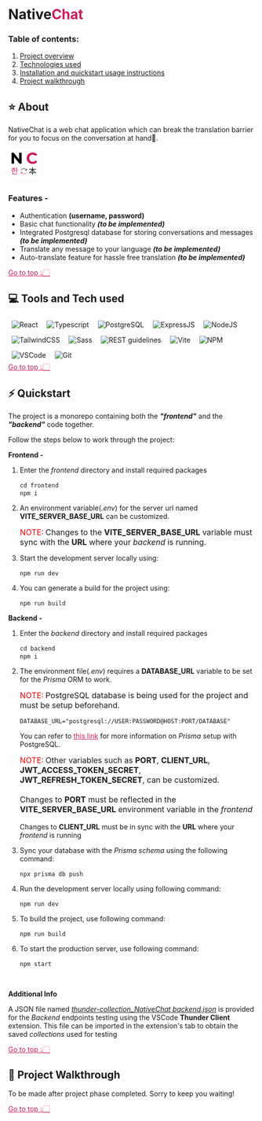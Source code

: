 # **Native<span style="color:#cc1d5e">Chat</span>**

### Table of contents:

1. [Project overview](#⭐-about)
2. [Technologies used](#💻-tools-and-tech-used)
3. [Installation and quickstart usage instructions](#⚡-quickstart)
4. [Project walkthrough](#🎥-project-walkthrough)

## ⭐ About

NativeChat is a web chat application which can break the translation barrier for you to focus on the conversation at hand🙂.

<img src="./frontend/public/favicon.png" alt="App Logo">

### Features -

- Authentication **(username, password)**
- Basic chat functionality **_(to be implemented)_**
- Integrated Postgresql database for storing conversations and messages **_(to be implemented)_**
- Translate any message to your language **_(to be implemented)_**
- Auto-translate feature for hassle free translation **_(to be implemented)_**

<a href="#" style="color:#cc1d5e">Go to top 👆🏻</a>

## 💻 Tools and Tech used

<img src="https://user-images.githubusercontent.com/25181517/183897015-94a058a6-b86e-4e42-a37f-bf92061753e5.png" alt="React" title="React" width="60px" style="margin:7px">
<img src="https://user-images.githubusercontent.com/25181517/183890598-19a0ac2d-e88a-4005-a8df-1ee36782fde1.png"  alt="Typescript" title="Typescript" width="60px" style="margin:7px">
<img src="https://user-images.githubusercontent.com/25181517/117208740-bfb78400-adf5-11eb-97bb-09072b6bedfc.png" alt="PostgreSQL" title="PostgreSQL" width="60px" style="margin:7px">
<img src="https://user-images.githubusercontent.com/25181517/183859966-a3462d8d-1bc7-4880-b353-e2cbed900ed6.png" alt="ExpressJS" title="ExpressJS" width="60px" style="margin:7px">
<img src="https://user-images.githubusercontent.com/25181517/183568594-85e280a7-0d7e-4d1a-9028-c8c2209e073c.png" alt="NodeJS" title="NodeJS" width="60px" style="margin:7px">
<img src="https://user-images.githubusercontent.com/25181517/202896760-337261ed-ee92-4979-84c4-d4b829c7355d.png" alt="TailwindCSS" title="TailwindCSS" width="60px" style="margin:7px">
<img src="https://user-images.githubusercontent.com/25181517/192158956-48192682-23d5-4bfc-9dfb-6511ade346bc.png" alt="Sass" title="Sass" width="60px" style="margin:7px">
<img src="https://user-images.githubusercontent.com/25181517/192107858-fe19f043-c502-4009-8c47-476fc89718ad.png" alt="REST guidelines" title="REST guidelines" width="60px" style="margin:7px">
<img src="https://github.com/marwin1991/profile-technology-icons/assets/62091613/b40892ef-efb8-4b0e-a6b5-d1cfc2f3fc35" alt="Vite" title="Vite" width="60px" style="margin:7px">
<img src="https://user-images.githubusercontent.com/25181517/121401671-49102800-c959-11eb-9f6f-74d49a5e1774.png" alt="NPM" title="NPM" width="60px" style="margin:7px">
<img src="https://user-images.githubusercontent.com/25181517/192108891-d86b6220-e232-423a-bf5f-90903e6887c3.png" alt="VSCode" title="VSCode" width="60px" style="margin:7px">
<img src="https://user-images.githubusercontent.com/25181517/192108372-f71d70ac-7ae6-4c0d-8395-51d8870c2ef0.png" alt="Git" title="Git" width="60px" style="margin:7px">

<!-- <img src="" alt="" title="" width="60px" style="margin:7px"> -->

<br>
<a href="#" style="color:#cc1d5e">Go to top 👆🏻</a>

## ⚡ Quickstart

The project is a monorepo containing both the **_"frontend"_** and the **_"backend"_** code together.

Follow the steps below to work through the project:

**Frontend -**

1. Enter the _frontend_ directory and install required packages

   ```
   cd frontend
   npm i
   ```

2. An environment variable(_.env_) for the server url named **VITE_SERVER_BASE_URL** can be customized.

   <span style="color:red; font-size:16px">NOTE:</span>
   <span style="font-size:16px">Changes to the **VITE_SERVER_BASE_URL** variable must sync with the **URL** where your _backend_ is running.</span>

3. Start the development server locally using:

   ```
   npm run dev
   ```

4. You can generate a build for the project using:
   ```
   npm run build
   ```

**Backend -**

1. Enter the _backend_ directory and install required packages
   ```
   cd backend
   npm i
   ```
2. The environment file(_.env_) requires a **DATABASE_URL** variable to be set for the _Prisma_ ORM to work.

   <span style="color:red; font-size:16px">NOTE:</span>
   <span style="font-size:16px">PostgreSQL database is being used for the project and must be setup beforehand.</span>

   ```
   DATABASE_URL="postgresql://USER:PASSWORD@HOST:PORT/DATABASE"
   ```

   You can refer to <a href="https://www.prisma.io/docs/concepts/database-connectors/postgresql#connection-url" style="color:#cc1d5e">this link</a> for more information on _Prisma_ setup with PostgreSQL.

   <span style="color:red; font-size:16px">NOTE:</span>
   <span style="font-size:16px">Other variables such as **PORT**, **CLIENT_URL**, **JWT_ACCESS_TOKEN_SECRET**, **JWT_REFRESH_TOKEN_SECRET**, can be customized.
   <br>
   <br>
   Changes to **PORT** must be reflected in the **VITE_SERVER_BASE_URL** environment variable in the _frontend_
   </span>
   <br>
   <br>
   Changes to **CLIENT_URL** must be in sync with the **URL** where your _frontend_ is running
   </span>

3. Sync your database with the _Prisma schema_ using the following command:

   ```
   npx prisma db push
   ```

4. Run the development server locally using following command:

   ```
   npm run dev
   ```

5. To build the project, use following command:

   ```
   npm run build
   ```

6. To start the production server, use following command:
   ```
   npm start
   ```
   <br>

**Additional Info**

A JSON file named _[thunder-collection_NativeChat backend.json](<backend/thunder-collection_NativeChat backend.json>)_ is provided for the _Backend_ endpoints testing using the VSCode **Thunder Client** extension. This file can be imported in the extension's tab to obtain the saved _collections_ used for testing

<a href="#" style="color:#cc1d5e">Go to top 👆🏻</a>

## 🎥 Project Walkthrough

To be made after project phase completed. Sorry to keep you waiting!

<a href="#" style="color:#cc1d5e">Go to top 👆🏻</a>
